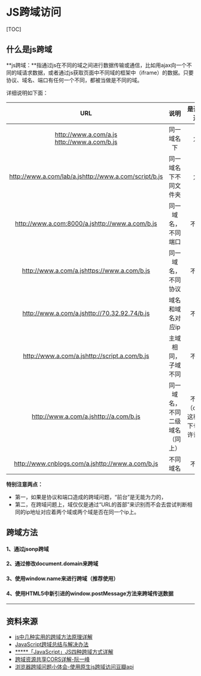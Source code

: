 # JS跨域访问

[TOC]

## 什么是js跨域

**js跨域：**指通过js在不同的域之间进行数据传输或通信，比如用ajax向一个不同的域请求数据，或者通过js获取页面中不同域的框架中（iframe）的数据。只要协议、域名、端口有任何一个不同，都被当做是不同的域。

详细说明如下面：

|                   URL                    |       说明        |         是否允许通信         |
| :--------------------------------------: | :-------------: | :--------------------: |
| http://www.a.com/a.js <br> http://www.a.com/b.js |      同一域名下      |           允许           |
| http://www.a.com/lab/a.jshttp://www.a.com/script/b.js |   同一域名下不同文件夹    |           允许           |
| http://www.a.com:8000/a.jshttp://www.a.com/b.js |    同一域名，不同端口    |          不允许           |
| http://www.a.com/a.jshttps://www.a.com/b.js |    同一域名，不同协议    |          不允许           |
| http://www.a.com/a.jshttp://70.32.92.74/b.js |    域名和域名对应ip    |          不允许           |
| http://www.a.com/a.jshttp://script.a.com/b.js |    主域相同，子域不同    |          不允许           |
|  http://www.a.com/a.jshttp://a.com/b.js  | 同一域名，不同二级域名（同上） | 不允许（cookie这种情况下也不允许访问） |
| http://www.cnblogs.com/a.jshttp://www.a.com/b.js |      不同域名       |          不允许           |

**特别注意两点：**

- 第一，如果是协议和端口造成的跨域问题，“前台”是无能为力的，
- 第二，在跨域问题上，域仅仅是通过“URL的首部”来识别而不会去尝试判断相同的ip地址对应着两个域或两个域是否在同一个ip上。

## 跨域方法

#### 1、通过jsonp跨域

#### 2、通过修改document.domain来跨域

#### 3、使用window.name来进行跨域（推荐使用）

#### 4、使用HTML5中新引进的window.postMessage方法来跨域传送数据







-------------

## 资料来源

- [js中几种实用的跨域方法原理详解](http://www.cnblogs.com/2050/p/3191744.html)
- [JavaScript跨域总结与解决办法](http://www.cnblogs.com/rainman/archive/2011/02/20/1959325.html)
- [*****「JavaScript」JS四种跨域方式详解](https://segmentfault.com/a/1190000003642057)
- [跨域资源共享CORS详解-阮一峰](http://www.ruanyifeng.com/blog/2016/04/cors.html)
- [浏览器跨域问题小体会-使用原生js跨域访问豆瓣api](http://www.jianshu.com/p/1f32c9a96064)